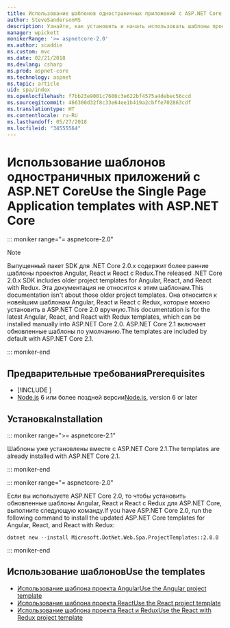 ```yaml
---
title: Использование шаблонов одностраничных приложений с ASP.NET Core
author: SteveSandersonMS
description: Узнайте, как установить и начать использовать шаблоны проектов одностраничных приложений (SPA) в ASP.NET Core.
manager: wpickett
monikerRange: '>= aspnetcore-2.0'
ms.author: scaddie
ms.custom: mvc
ms.date: 02/21/2018
ms.devlang: csharp
ms.prod: aspnet-core
ms.technology: aspnet
ms.topic: article
uid: spa/index
ms.openlocfilehash: f7bb23e9001c7606c3e622bf4575a4debec56ccd
ms.sourcegitcommit: 466300d32f8c33e64ee1b419a2cbffe702863cdf
ms.translationtype: HT
ms.contentlocale: ru-RU
ms.lasthandoff: 05/27/2018
ms.locfileid: "34555564"
---
```

# <a name="use-the-single-page-application-templates-with-aspnet-core"></a><span data-ttu-id="5313c-103">Использование шаблонов одностраничных приложений с ASP.NET Core</span><span class="sxs-lookup"><span data-stu-id="5313c-103">Use the Single Page Application templates with ASP.NET Core</span></span>

::: moniker range="= aspnetcore-2.0"

> [!NOTE]
> <span data-ttu-id="5313c-104">Выпущенный пакет SDK для .NET Core 2.0.x содержит более ранние шаблоны проектов Angular, React и React с Redux.</span><span class="sxs-lookup"><span data-stu-id="5313c-104">The released .NET Core 2.0.x SDK includes older project templates for Angular, React, and React with Redux.</span></span> <span data-ttu-id="5313c-105">Эта документация не относится к этим шаблонам.</span><span class="sxs-lookup"><span data-stu-id="5313c-105">This documentation isn't about those older project templates.</span></span> <span data-ttu-id="5313c-106">Она относится к новейшим шаблонам Angular, React и React с Redux, которые можно установить в ASP.NET Core 2.0 вручную.</span><span class="sxs-lookup"><span data-stu-id="5313c-106">This documentation is for the latest Angular, React, and React with Redux templates, which can be installed manually into ASP.NET Core 2.0.</span></span> <span data-ttu-id="5313c-107">ASP.NET Core 2.1 включает обновленные шаблоны по умолчанию.</span><span class="sxs-lookup"><span data-stu-id="5313c-107">The templates are included by default with ASP.NET Core 2.1.</span></span>

::: moniker-end

## <a name="prerequisites"></a><span data-ttu-id="5313c-108">Предварительные требования</span><span class="sxs-lookup"><span data-stu-id="5313c-108">Prerequisites</span></span>

* [!INCLUDE [](~/includes/net-core-sdk-download-link.md)]
* <span data-ttu-id="5313c-109">[Node.js](https://nodejs.org) 6 или более поздней версии</span><span class="sxs-lookup"><span data-stu-id="5313c-109">[Node.js](https://nodejs.org), version 6 or later</span></span>

## <a name="installation"></a><span data-ttu-id="5313c-110">Установка</span><span class="sxs-lookup"><span data-stu-id="5313c-110">Installation</span></span>

::: moniker range=">= aspnetcore-2.1"

<span data-ttu-id="5313c-111">Шаблоны уже установлены вместе с ASP.NET Core 2.1.</span><span class="sxs-lookup"><span data-stu-id="5313c-111">The templates are already installed with ASP.NET Core 2.1.</span></span>

::: moniker-end

::: moniker range="= aspnetcore-2.0"

<span data-ttu-id="5313c-112">Если вы используете ASP.NET Core 2.0, то чтобы установить обновленные шаблоны Angular, React и React с Redux для ASP.NET Core, выполните следующую команду.</span><span class="sxs-lookup"><span data-stu-id="5313c-112">If you have ASP.NET Core 2.0, run the following command to install the updated ASP.NET Core templates for Angular, React, and React with Redux:</span></span>

```console
dotnet new --install Microsoft.DotNet.Web.Spa.ProjectTemplates::2.0.0
```

::: moniker-end

## <a name="use-the-templates"></a><span data-ttu-id="5313c-113">Использование шаблонов</span><span class="sxs-lookup"><span data-stu-id="5313c-113">Use the templates</span></span>

* [<span data-ttu-id="5313c-114">Использование шаблона проекта Angular</span><span class="sxs-lookup"><span data-stu-id="5313c-114">Use the Angular project template</span></span>](xref:spa/angular)
* [<span data-ttu-id="5313c-115">Использование шаблона проекта React</span><span class="sxs-lookup"><span data-stu-id="5313c-115">Use the React project template</span></span>](xref:spa/react)
* [<span data-ttu-id="5313c-116">Использование шаблона проекта React и Redux</span><span class="sxs-lookup"><span data-stu-id="5313c-116">Use the React with Redux project template</span></span>](xref:spa/react-with-redux)
